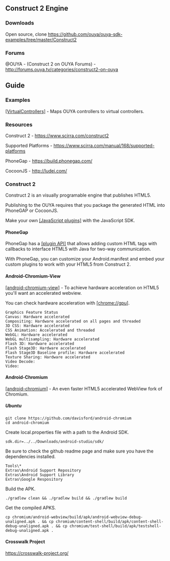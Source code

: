 ## Construct 2 Engine

### Downloads
Open source, clone https://github.com/ouya/ouya-sdk-examples/tree/master/Construct2

### Forums

@OUYA - (Construct 2 on OUYA Forums) - http://forums.ouya.tv/categories/construct2-on-ouya<br/>

## Guide

### Examples

<a target=_blank href="https://github.com/ouya/ouya-sdk-examples/tree/master/Construct2/VirtualController">[VirtualControllers]</a> - Maps OUYA controllers to virtual controllers.

### Resources

Construct 2 - https://www.scirra.com/construct2

Supported Platforms - https://www.scirra.com/manual/168/supported-platforms

PhoneGap - https://build.phonegap.com/

CocoonJS - http://ludei.com/

### Construct 2

Construct 2 is an visually programable engine that publishes HTML5.

Publishing to the OUYA requires that you package the generated HTML into PhoneGAP or CocoonJS.

Make your own <a target=_blank href="https://www.scirra.com/tutorials/352/plugins-roll-your-own-with-the-javascript-sdk">[JavaScript plugins]</a> with the JavaScript SDK.

#### PhoneGap

PhoneGap has a <A target=_blank href="http://docs.phonegap.com/en/edge/guide_platforms_android_plugin.md.html#Android%20Plugins">[plugin API]</a> that allows adding custom HTML tags with callbacks to interface HTML5 with Java for two-way communication.

With PhoneGap, you can customize your Android.manifest and embed your custom plugins to work with your HTML5 from Construct 2.

#### Android-Chromium-View

<a target=_blank href="https://github.com/davisford/android-chromium-view">[android-chromium-view]</a> - To achieve hardware acceleration on HTML5 you'll want an accelerated webview.

You can check hardware acceleration with <a target=_blank href="chrome://gpu">[chrome://gpu]</a>.

```
Graphics Feature Status
Canvas: Hardware accelerated
Compositing: Hardware accelerated on all pages and threaded
3D CSS: Hardware accelerated
CSS Animation: Accelerated and threaded
WebGL: Hardware accelerated
WebGL multisampling: Hardware accelerated
Flash 3D: Hardware accelerated
Flash Stage3D: Hardware accelerated
Flash Stage3D Baseline profile: Hardware accelerated
Texture Sharing: Hardware accelerated
Video Decode: 
Video: 
```

#### Android-Chromium

<a target=_blank href="https://github.com/davisford/android-chromium">[android-chromium]</a> - An even faster HTML5 accelerated WebView fork of Chromium.

##### Ubuntu

```
git clone https://github.com/davisford/android-chromium
cd android-chromium
```

Create local.properties file with a path to the Android SDK.

```
sdk.dir=../../Downloads/android-studio/sdk/
```

Be sure to check the github readme page and make sure you have the dependencies installed.

```
Tools\*
Extras\Android Support Repository
Extras\Android Support Library
Extras\Google Respository
```

Build the APK.

```
./gradlew clean && ./gradlew build && ./gradlew build
```

Get the compiled APKS.

```
cp chromium/android-webview/build/apk/android-webview-debug-unaligned.apk . && cp chromium/content-shell/build/apk/content-shell-debug-unaligned.apk . && cp chromium/test-shell/build/apk/testshell-debug-unaligned.apk .
```

#### Crosswalk Project

https://crosswalk-project.org/
